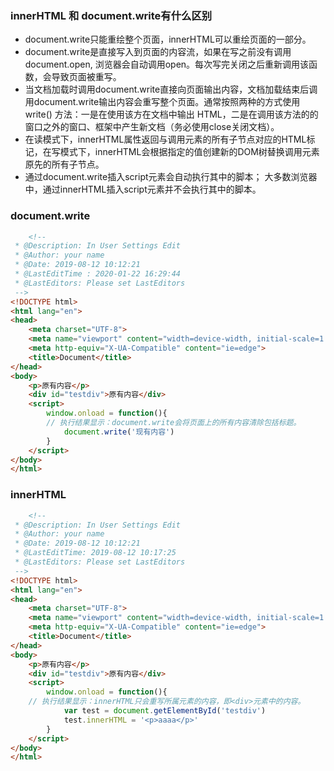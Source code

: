 ### innerHTML 和 document.write有什么区别
+ document.write只能重绘整个页面，innerHTML可以重绘页面的一部分。  
+ document.write是直接写入到页面的内容流，如果在写之前没有调用document.open, 浏览器会自动调用open。每次写完关闭之后重新调用该函数，会导致页面被重写。
+ 当文档加载时调用document.write直接向页面输出内容，文档加载结束后调用document.write输出内容会重写整个页面。通常按照两种的方式使用 write() 方法：一是在使用该方在文档中输出 HTML，二是在调用该方法的的窗口之外的窗口、框架中产生新文档（务必使用close关闭文档）。
+ 在读模式下，innerHTML属性返回与调用元素的所有子节点对应的HTML标记，在写模式下，innerHTML会根据指定的值创建新的DOM树替换调用元素原先的所有子节点。
+ 通过document.write插入script元素会自动执行其中的脚本；
大多数浏览器中，通过innerHTML插入script元素并不会执行其中的脚本。

### document.write
```html
    <!--
 * @Description: In User Settings Edit
 * @Author: your name
 * @Date: 2019-08-12 10:12:21
 * @LastEditTime : 2020-01-22 16:29:44
 * @LastEditors: Please set LastEditors
 -->
<!DOCTYPE html>
<html lang="en">
<head>
    <meta charset="UTF-8">
    <meta name="viewport" content="width=device-width, initial-scale=1.0">
    <meta http-equiv="X-UA-Compatible" content="ie=edge">
    <title>Document</title>
</head>
<body>
    <p>原有内容</p>
    <div id="testdiv">原有内容</div>
    <script>
        window.onload = function(){
        // 执行结果显示：document.write会将页面上的所有内容清除包括标题。
            document.write('现有内容')
        }
    </script>
</body>
</html>
```

### innerHTML
```html
    <!--
 * @Description: In User Settings Edit
 * @Author: your name
 * @Date: 2019-08-12 10:12:21
 * @LastEditTime: 2019-08-12 10:17:25
 * @LastEditors: Please set LastEditors
 -->
<!DOCTYPE html>
<html lang="en">
<head>
    <meta charset="UTF-8">
    <meta name="viewport" content="width=device-width, initial-scale=1.0">
    <meta http-equiv="X-UA-Compatible" content="ie=edge">
    <title>Document</title>
</head>
<body>
    <p>原有内容</p>
    <div id="testdiv">原有内容</div>
    <script>
        window.onload = function(){
    // 执行结果显示：innerHTML只会重写所属元素的内容，即<div>元素中的内容。
            var test = document.getElementById('testdiv')
            test.innerHTML = '<p>aaaa</p>'
        }
    </script>
</body>
</html> 
```